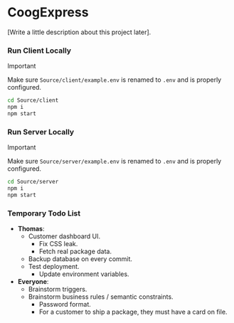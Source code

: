 # CoogExpress

[Write a little description about this project later].

### Run Client Locally

> [!IMPORTANT]
> Make sure `Source/client/example.env` is renamed to `.env` and is properly configured.

```bash
cd Source/client
npm i
npm start
```

### Run Server Locally

> [!IMPORTANT]
> Make sure `Source/server/example.env` is renamed to `.env` and is properly configured.

```bash
cd Source/server
npm i
npm start
```

### Temporary Todo List

- **Thomas**:
  - Customer dashboard UI.
    - Fix CSS leak.
    - Fetch real package data.
  - Backup database on every commit.
  - Test deployment.
    - Update environment variables.
- **Everyone**:
  - Brainstorm triggers.
  - Brainstorm business rules / semantic constraints.
    - Password format.
    - For a customer to ship a package, they must have a card on file.
